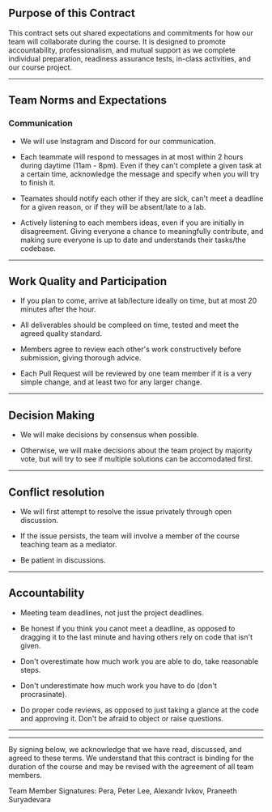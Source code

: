 ## Purpose of this Contract

This contract sets out shared expectations and commitments for how our team will collaborate during the course. It is designed to promote accountability, professionalism, and mutual support as we complete individual preparation, readiness assurance tests, in-class activities, and our course project.

---
## Team Norms and Expectations

### Communication

* We will use Instagram and Discord for our communication.

* Each teammate will respond to messages in at most within 2 hours during daytime (11am - 8pm). Even if they can't complete a given task at a certain time, acknowledge the message and specify when you will try to finish it.

* Teamates should notify each other if they are sick, can't meet a deadline for a given reason, or if they will be absent/late to a lab. 

* Actively listening to each members ideas, even if you are initially in disagreement. Giving everyone a chance to meaningfully contribute, and making sure everyone is up to date and understands their tasks/the codebase.


---

## Work Quality and Participation


* If you plan to come, arrive at lab/lecture ideally on time, but at most 20 minutes after the hour.

* All deliverables should be compleed on time, tested and meet the agreed quality standard.

* Members agree to review each other's work constructively before submission, giving thorough advice.

* Each Pull Request will be reviewed by one team member if it is a very simple change, and at least two for any larger change.

---

## Decision Making

* We will make decisions by consensus when possible.

* Otherwise, we will make decisions about the team project by majority vote, but will try to see if multiple solutions can be accomodated first. 

---
## Conflict resolution

* We will first attempt to resolve the issue privately through open discussion.

* If the issue persists, the team will involve a member of the course teaching team as a mediator.

* Be patient in discussions.

---

## Accountability

* Meeting team deadlines, not just the project deadlines.

* Be honest if you think you canot meet a deadline, as opposed to dragging it to the last minute and having others rely on code that isn't given.

* Don't overestimate how much work you are able to do, take reasonable steps.

* Don't underestimate how much work you have to do (don't procrasinate).

* Do proper code reviews, as opposed to just taking a glance at the code and approving it. Don't be afraid to object or raise questions.

---

---

By signing below, we acknowledge that we have read, discussed, and agreed to these terms. We understand that this contract is binding for the duration of the course and may be revised with the agreement of all team members.

Team Member Signatures:
Pera, Peter Lee, Alexandr Ivkov, Praneeth Suryadevara
